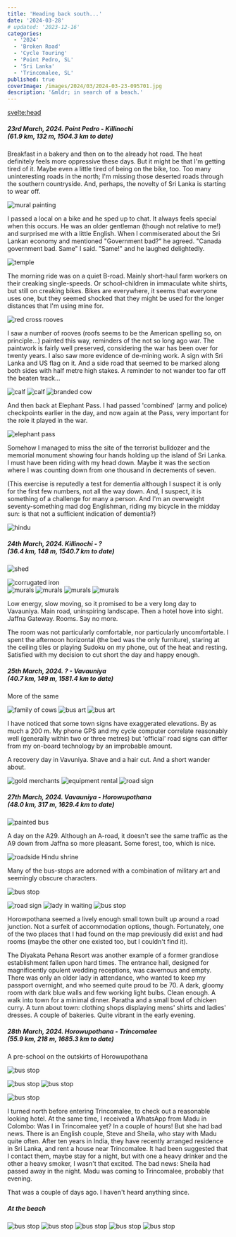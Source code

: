 ```yaml
---
title: 'Heading back south...'
date: '2024-03-28'
# updated: '2023-12-16'
categories:
  - '2024'
  - 'Broken Road'
  - 'Cycle Touring'
  - 'Point Pedro, SL'
  - 'Sri Lanka'
  - 'Trincomalee, SL'
published: true
coverImage: /images/2024/03/2024-03-23-095701.jpg
description: '&mldr; in search of a beach.'
---
```


<script>
    import Img from '$lib/components/Img.svelte' 
    import DayCardHGroup from '$lib/components/DayCardHGroup.svelte' 
    import FormattedDate from '$lib/components/FormattedDate.svelte'
</script>

<svelte:head>

<title>
2024 Sri Lanka
</title>
</svelte:head>

<section class="card">
<h5>
  	23rd March, 2024.
  	Point Pedro - Killinochi<br/>
    (61.9 km, 132 m, 1504.3 km to date)
</h5>

<p>Breakfast in a bakery and then on to the already hot road. The heat definitely feels more oppressive these days. But it might be that I'm getting tired of it. Maybe even a little tired of being on the bike, too. Too many uninteresting roads in the north; I'm missing those deserted roads through the southern countryside. And, perhaps, the novelty of Sri Lanka is starting to wear off.</p>

<Img
  src="/images/2024/03/2024-03-23-095705.jpg"
  alt="mural painting"
  caption="An artist at work. Point Pedro."
/>

<p>I passed a local on a bike and he sped up to chat. It always feels special when this occurs. He was an older gentleman (though not relative to me!) and surprised me with a little English. When I commiserated about the Sri Lankan economy and mentioned "Government bad?" he agreed. "Canada government bad. Same" I said. "Same!" and he laughed delightedly.</p>
<Img
  src="/images/2024/03/2024-03-23-103649.jpg"
  alt="temple"
/>
<p>The morning ride was on a quiet B-road. Mainly short-haul farm workers on their creaking single-speeds. Or school-children in immaculate white shirts, but still on creaking bikes. Bikes are everywhere, it seems that everyone uses one, but they seemed shocked that they might be used for the longer distances that I'm using mine for.</p>
<Img
  src="/images/2024/03/2024-03-23-121657.jpg"
  alt="red cross rooves"
  caption="Please do not bomb"
/>
<p>I saw a number of rooves (roofs seems to be the American spelling so, on principle&mldr;) painted this way, reminders of the not so long ago war. The paintwork is fairly well preserved, considering the war has been over for twenty years. I also saw more evidence of de-mining work. A sign with Sri Lanka and US flag on it. And a side road that seemed to be marked along both sides with half metre high stakes. A reminder to not wander too far off the beaten track...</p>
<Img
  src="/images/2024/03/2024-03-23-121751.jpg"
  alt="calf"
/>
<Img
  src="/images/2024/03/2024-03-23-121812.jpg"
  alt="calf"
/>
<Img
  src="/images/2024/03/2024-03-23-122710.jpg"
  alt="branded cow"
  caption="Both branding and an ear-tag"
/>
<p>And then back at Elephant Pass. I had passed 'combined' (army and police) checkpoints earlier in the day, and now again at the Pass, very important for the role it played in the war.</p>
<Img
  src="/images/2024/03/2024-03-23-143202.jpg"
  alt="elephant pass"
/>
<p>Somehow I managed to miss the site of the terrorist bulldozer and the memorial monument showing four hands holding up the island of Sri Lanka. I must have been riding with my head down. Maybe it was the section where I was counting down from one thousand in decrements of seven.

<p>(This exercise is reputedly a test for dementia although I suspect it is only for the first few numbers, not all the way down. And, I suspect, it is something of a challenge for many a person. And I'm an overweight seventy-something mad dog Englishman, riding my bicycle in the midday sun: is that not a sufficient indication of dementia?)</p>
<Img
  src="/images/2024/03/2024-03-23-145140.jpg"
  alt="hindu"
/>
</section>

<section class="card">
<h5>
  	24th March, 2024.
  	Killinochi - ?<br/>
    (36.4 km, 148 m, 1540.7 km to date)
</h5>

<Img
  src="/images/2024/03/2024-03-24-105641.jpg"
  alt="shed"
/>

<div class="w-80">
  <Img
    src="/images/2024/03/2024-03-24-105828.jpg"
    alt="corrugated iron"
  />
</div>
<Img
  src="/images/2024/03/2024-03-24-145109.jpg"
  alt="murals"
  caption="A wall of murals, in the middle of the countryside."
/>
<Img
  src="/images/2024/03/2024-03-24-145022.jpg"
  alt="murals"
  caption="Mural panel"
/>
<Img
  src="/images/2024/03/2024-03-24-145029.jpg"
  alt="murals"
  caption="Mural panel"
/>
<Img
  src="/images/2024/03/2024-03-24-145037.jpg"
  alt="murals"
  caption="Mural panel"
/>

<p>Low energy, slow moving, so it promised to be a very long day to Vavauniya. Main road, uninspiring landscape. Then a hotel hove into sight. Jaffna Gateway. Rooms. Say no more.</p>

<p>The room was not particularly comfortable, nor particularly uncomfortable. I spent the afternoon horizontal (the bed was the only furniture), staring at the ceiling tiles or playing Sudoku on my phone, out of the heat and resting. Satisfied with my decision to cut short the day and happy enough. </p>

</section>

<section class="card">
<h5>
  	25th March, 2024.
  	? - Vavauniya<br/>
    (40.7 km, 149 m, 1581.4 km to date)
</h5>

<p>More of the same</p>

<Img
  src="/images/2024/03/2024-03-25-111308.jpg"
  alt="family of cows"
/>
<Img
  src="/images/2024/03/2024-03-25-151140.jpg"
  alt="bus art"
  caption="Bus art: Peacock Transport?"
/>
<Img
  src="/images/2024/03/2024-03-25-151342.jpg"
  alt="bus art"
  caption="The more astute may notice this is a different bus. If at the same location."
/>

<p>I have noticed that some town signs have exaggerated elevations. By as much a 200 m. My phone GPS and my cycle computer correlate reasonably well (generally within two or three metres) but 'official' road signs can differ from my on-board technology by an improbable amount.</p>

<p>A recovery day in Vavuniya. Shave and a hair cut. And a short wander about.

<Img
  src="/images/2024/03/2024-03-26-162328.jpg"
  alt="gold merchants"
  caption="There are several gold merchants in town."
/>
<Img
  src="/images/2024/03/2024-03-26-162450.jpg"
  alt="equipment rental"
  caption="Equipment rental. And scrap or spare parts?"
/>
<Img
  src="/images/2024/03/2024-03-26-164001.jpg"
  alt="road sign"
  caption="Mannar and Jaffna ticked! Trincomalee, here I come!"
/>

</section>

<section class="card">
<h5>
  	27th March, 2024.
  	Vavauniya - Horowupothana<br/>
    (48.0 km, 317 m, 1629.4 km to date)
</h5>

<Img
  src="/images/2024/03/2024-03-27-095648.jpg"
  alt="painted bus"
  caption="Another gaily painted bus, on the way out of Vavuniya"
/>

<p>A day on the A29. Although an A-road, it doesn't see the same traffic as the A9 down from Jaffna so more pleasant. Some forest, too, which is nice.</p>
<Img
  src="/images/2024/03/2024-03-27-112342.jpg"
  alt="roadside Hindu shrine"
  caption="Roadside Hindu shrine"
/>

<p>Many of the bus-stops are adorned with a combination of military art and seemingly obscure characters.</p>

<Img
  src="/images/2024/03/2024-03-27-101828.jpg"
  alt="bus stop"
/>

<Img
  src="/images/2024/03/2024-03-27-113726.jpg"
  alt="road sign"
  caption="What's the Joker doing here?"
/>
<Img
  src="/images/2024/03/2024-03-27-113757.jpg"
  alt="lady in waiting"
/>
<Img
  src="/images/2024/03/2024-03-27-113812.jpg"
  alt="bus stop"
/>

<p>Horowpothana seemed a lively enough small town built up around a road junction. Not a surfeit of accommodation options, though. Fortunately, one of the two places that I had found on the map previously did exist and had rooms (maybe the other one existed too, but I couldn't find it).</p>
<p.>The Diyakata Pehana Resort was another example of a former grandiose establishment fallen upon hard times. The entrance hall, designed for magnificently opulent wedding receptions, was cavernous and empty. There was only an older lady in attendance, who wanted to keep my passport overnight, and who seemed quite proud to be 70. A dark, gloomy room with dark blue walls and few working light bulbs. Clean enough. A walk into town for a minimal dinner. Paratha and a small bowl of chicken curry. A turn about town: clothing shops displaying mens' shirts and ladies' dresses. A couple of bakeries. Quite vibrant in the early evening.</p.>

</section>

<section class="card">
<h5>
  	28th March, 2024.
  	Horowupothana - Trincomalee<br/>
    (55.9 km, 218 m, 1685.3 km to date)
</h5>

<p>A pre-school on the outskirts of Horowupothana</p>

<Img
  src="/images/2024/03/2024-03-28-095803.jpg"
  alt="bus stop"
/>

<Img
  src="/images/2024/03/2024-03-28-095820.jpg"
  alt="bus stop"
/>
<Img
  src="/images/2024/03/2024-03-28-095827.jpg"
  alt="bus stop"
/>

<Img
  src="/images/2024/03/2024-03-28-102202.jpg"
  alt="bus stop"
/>

<p>I turned north before entering Trincomalee, to check out a reasonable looking hotel. At the same time, I received a WhatsApp from Madu in Colombo: Was I in Trincomalee yet? In a couple of hours! But she had bad news. There is an English couple, Steve and Sheila, who stay with Madu  quite often. After ten years in India, they have recently arranged residence in Sri Lanka, and rent a house near Trincomalee. It had been suggested that I contact them, maybe stay for a night, but with one a heavy drinker and the other a heavy smoker, I wasn't that excited. The bad news: Sheila had passed away in the night. Madu was coming to Trincomalee, probably that evening.</p>

<p>That was a couple of days ago. I haven't heard anything since.</p>

<h5>At the beach</h5>
<Img
  src="/images/2024/03/2024-03-29-143817.jpg"
  alt="bus stop"
/>
<Img
  src="/images/2024/03/2024-03-29-144050.jpg"
  alt="bus stop"
/>
<Img
  src="/images/2024/03/2024-03-29-150414.jpg"
  alt="bus stop"
/>
<Img
  src="/images/2024/03/2024-03-29-152135.jpg"
  alt="bus stop"
/>
<Img
  src="/images/2024/03/2024-03-29-160318.jpg"
  alt="bus stop"
/>
</section>
